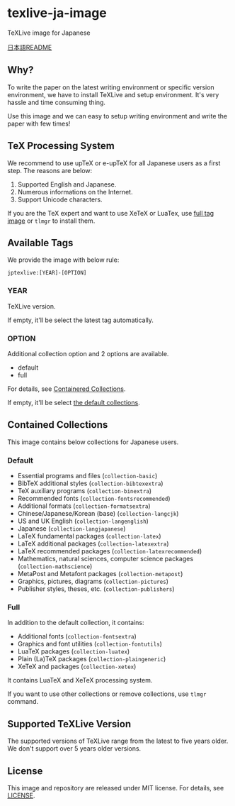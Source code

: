 # texlive-ja-image
TeXLive image for Japanese

[日本語README](./README_ja.md)

## Why?

To write the paper on the latest writing environment or specific version environment, we have to install TeXLive and setup environment.
It's very hassle and time consuming thing.

Use this image and we can easy to setup writing environment and write the paper with few times!

## TeX Processing System

We recommend to use upTeX or e-upTeX for all Japanese users as a first step.
The reasons are below:

1. Supported English and Japanese.
2. Numerous informations on the Internet.
3. Support Unicode characters.

If you are the TeX expert and want to use XeTeX or LuaTex, use [full tag image](#available-tags) or `tlmgr` to install them.

## Available Tags

We provide the image with below rule:

`jptexlive:[YEAR]-[OPTION]`

### YEAR

TeXLive version.

If empty, it'll be select the latest tag automatically.

### OPTION

Additional collection option and 2 options are available.

* default
* full

For details, see [Containered Collections](#contained-collections).

If empty, it'll be select [the default collections](#default).

## Contained Collections

This image contains below collections for Japanese users.

### Default

* Essential programs and files (`collection-basic`)
* BibTeX additional styles (`collection-bibtexextra`)
* TeX auxiliary programs (`collection-binextra`)
* Recommended fonts (`collection-fontsrecommended`)
* Additional formats (`collection-formatsextra`)
* Chinese/Japanese/Korean (base) (`collection-langcjk`)
* US and UK English (`collection-langenglish`)
* Japanese (`collection-langjapanese`)
* LaTeX fundamental packages (`collection-latex`)
* LaTeX additional packages (`collection-latexextra`)
* LaTeX recommended packages (`collection-latexrecommended`)
* Mathematics, natural sciences, computer science packages (`collection-mathscience`)
* MetaPost and Metafont packages (`collection-metapost`)
* Graphics, pictures, diagrams (`collection-pictures`)
* Publisher styles, theses, etc. (`collection-publishers`)

### Full

In addition to the default collection, it contains:

* Additional fonts (`collection-fontsextra`)
* Graphics and font utilities (`collection-fontutils`)
* LuaTeX packages (`collection-luatex`)
* Plain (La)TeX packages (`collection-plaingeneric`)
* XeTeX and packages (`collection-xetex`)

It contains LuaTeX and XeTeX processing system.

If you want to use other collections or remove collections, use `tlmgr` command.

## Supported TeXLive Version

The supported versions of TeXLive range from the latest to five years older.
We don't support over 5 years older versions.

## License

This image and repository are released under MIT license.
For details, see [LICENSE](./LICENSE).